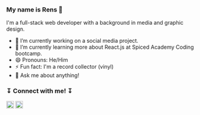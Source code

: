 ### My name is Rens 🤗

I'm a full-stack web developer with a background in media and graphic design.

- 🔭  I’m currently working on a social media project.
- 🌱  I’m currently learning more about React.js at Spiced Academy Coding bootcamp.
- 😄  Pronouns: He/Him
- ⚡  Fun fact: I'm a record collector (vinyl)
- 💬  Ask me about anything! 

###  ↧ Connect with me! ↧ 

<a href="https://www.linkedin.com/in/rensp/"><img width="20px" height="20px" src="https://upload.wikimedia.org/wikipedia/commons/thumb/c/c9/Linkedin.svg/1200px-Linkedin.svg.png"></a> <a href="https://www.last.fm/user/renspennings"><img width="20px" height="20px" src="https://images1.wikia.nocookie.net/__cb20130411230810/logopedia/images/1/1d/Last_fm_logo.png"></a>



